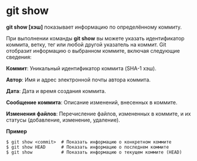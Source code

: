 # git show 

**git show [хэш]** показывает информацию по определённому коммиту.

При выполнении команды **git show** вы можете указать идентификатор коммита, ветку, тег или любой другой указатель на коммит. Git отобразит информацию о выбранном коммите, включая следующие сведения:

**Коммит**: Уникальный идентификатор коммита (SHA-1 хэш).

**Автор**: Имя и адрес электронной почты автора коммита.

**Дата**: Дата и время создания коммита.

**Сообщение** **коммита**: Описание изменений, внесенных в коммите.

**Изменения файлов**: Перечисление файлов, измененных в коммите, и их статусы (добавление, изменение, удаление).

**Пример**

```bash=
$ git show <commit>  # Показать информацию о конкретном коммите
$ git show HEAD      # Показать информацию о последнем коммите
$ git show           # Показать информацию о текущем коммите (HEAD)
```